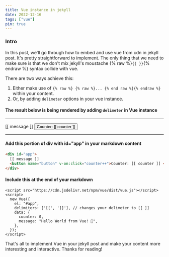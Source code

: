 ```yaml
---
title: Vue instance in jekyll
date: 2022-12-16
tags: ["vue"]
pin: true
---
```


### Intro

In this post, we'll go through how to embed and use vue from cdn in jekyll post. It's pretty straightforward to implement.
The only thing that we need to make sure is that we don't mix jekyll's moustache {% raw %}`{{ }}`{% endraw %} syntax collide with vue.

There are two ways achieve this:
1. Either make use of `{% raw %} {% raw %}... {% end raw %}{% endraw %}` within your content.
2. Or, by adding `delimeter` options in your vue instance.


#### The result below is being rendered by adding `delimeter` in **Vue** instance

---
<div id="app">
  [[ message ]]
  <button name="button" v-on:click="counter++">Counter: [[ counter ]]</button>
</div>

---

#### Add this portion of div with id="app" in your markdown content
```html
<div id="app">
  [[ message ]]
  <button name="button" v-on:click="counter++">Counter: [[ counter ]] </button>
</div>
```

#### Include this at the end of your markdown
```vue
<script src="https://cdn.jsdelivr.net/npm/vue/dist/vue.js"></script>
<script>
  new Vue({
    el: "#app",
    delimiters: ['[[', ']]'], // changes your delimeter to [[ ]]
    data: {
      counter: 0,
      message: "Hello World from Vue! 🔮",
    },
  });
</script>
```

That's all to implement Vue in your jekyll post and make your content more interesting and interactive.
Thanks for reading!

<script src="https://cdn.jsdelivr.net/npm/vue/dist/vue.js"></script>
<script>
  new Vue({
    el: "#app",
    delimiters: ['[[', ']]'],
    data: {
      counter: 0,
      message: "Hello World from Vue! 🔮",
    },
    methods: {
      increaseCounter() {
        this.counter++
      }
    }
  });
</script>

